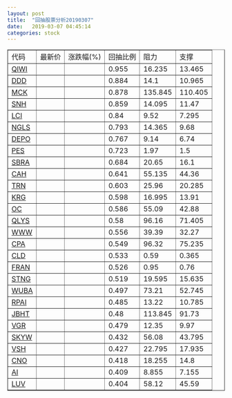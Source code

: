 ```yaml
---
layout: post
title:  "回抽股票分析20190307"
date:   2019-03-07 04:45:14
categories: stock
---
```

<script type="text/javascript">
var stockList = []
stockList.push('gb_qiwi');
stockList.push('gb_ddd');
stockList.push('gb_mck');
stockList.push('gb_snh');
stockList.push('gb_lci');
stockList.push('gb_ngls');
stockList.push('gb_depo');
stockList.push('gb_pes');
stockList.push('gb_sbra');
stockList.push('gb_cah');
stockList.push('gb_trn');
stockList.push('gb_krg');
stockList.push('gb_oc');
stockList.push('gb_qlys');
stockList.push('gb_www');
stockList.push('gb_cpa');
stockList.push('gb_cld');
stockList.push('gb_fran');
stockList.push('gb_stng');
stockList.push('gb_wuba');
stockList.push('gb_rpai');
stockList.push('gb_jbht');
stockList.push('gb_vgr');
stockList.push('gb_skyw');
stockList.push('gb_vsh');
stockList.push('gb_cno');
stockList.push('gb_ai');
stockList.push('gb_luv');
</script>
<table border="1">
 <tr>
 <td>代码</td>
 <td>最新价</td>
 <td>涨跌幅(%)</td>
 <td>回抽比例</td>
 <td>阻力</td>
 <td>支撑</td>
</tr>
  <tr id="qiwi">
  <td><a href="http://stock.finance.sina.com.cn/usstock/quotes/QIWI.html" target="_blank">QIWI</a></td><td></td><td></td><td>0.955</td><td>16.235</td><td>13.465</td></tr>
  <tr id="ddd">
  <td><a href="http://stock.finance.sina.com.cn/usstock/quotes/DDD.html" target="_blank">DDD</a></td><td></td><td></td><td>0.884</td><td>14.1</td><td>10.965</td></tr>
  <tr id="mck">
  <td><a href="http://stock.finance.sina.com.cn/usstock/quotes/MCK.html" target="_blank">MCK</a></td><td></td><td></td><td>0.878</td><td>135.845</td><td>110.405</td></tr>
  <tr id="snh">
  <td><a href="http://stock.finance.sina.com.cn/usstock/quotes/SNH.html" target="_blank">SNH</a></td><td></td><td></td><td>0.859</td><td>14.095</td><td>11.47</td></tr>
  <tr id="lci">
  <td><a href="http://stock.finance.sina.com.cn/usstock/quotes/LCI.html" target="_blank">LCI</a></td><td></td><td></td><td>0.84</td><td>9.52</td><td>7.295</td></tr>
  <tr id="ngls">
  <td><a href="http://stock.finance.sina.com.cn/usstock/quotes/NGLS.html" target="_blank">NGLS</a></td><td></td><td></td><td>0.793</td><td>14.365</td><td>9.68</td></tr>
  <tr id="depo">
  <td><a href="http://stock.finance.sina.com.cn/usstock/quotes/DEPO.html" target="_blank">DEPO</a></td><td></td><td></td><td>0.767</td><td>9.14</td><td>6.74</td></tr>
  <tr id="pes">
  <td><a href="http://stock.finance.sina.com.cn/usstock/quotes/PES.html" target="_blank">PES</a></td><td></td><td></td><td>0.723</td><td>1.97</td><td>1.5</td></tr>
  <tr id="sbra">
  <td><a href="http://stock.finance.sina.com.cn/usstock/quotes/SBRA.html" target="_blank">SBRA</a></td><td></td><td></td><td>0.684</td><td>20.65</td><td>16.1</td></tr>
  <tr id="cah">
  <td><a href="http://stock.finance.sina.com.cn/usstock/quotes/CAH.html" target="_blank">CAH</a></td><td></td><td></td><td>0.641</td><td>55.135</td><td>44.36</td></tr>
  <tr id="trn">
  <td><a href="http://stock.finance.sina.com.cn/usstock/quotes/TRN.html" target="_blank">TRN</a></td><td></td><td></td><td>0.603</td><td>25.96</td><td>20.285</td></tr>
  <tr id="krg">
  <td><a href="http://stock.finance.sina.com.cn/usstock/quotes/KRG.html" target="_blank">KRG</a></td><td></td><td></td><td>0.598</td><td>16.995</td><td>13.91</td></tr>
  <tr id="oc">
  <td><a href="http://stock.finance.sina.com.cn/usstock/quotes/OC.html" target="_blank">OC</a></td><td></td><td></td><td>0.586</td><td>55.09</td><td>42.88</td></tr>
  <tr id="qlys">
  <td><a href="http://stock.finance.sina.com.cn/usstock/quotes/QLYS.html" target="_blank">QLYS</a></td><td></td><td></td><td>0.58</td><td>96.16</td><td>71.405</td></tr>
  <tr id="www">
  <td><a href="http://stock.finance.sina.com.cn/usstock/quotes/WWW.html" target="_blank">WWW</a></td><td></td><td></td><td>0.556</td><td>39.39</td><td>32.27</td></tr>
  <tr id="cpa">
  <td><a href="http://stock.finance.sina.com.cn/usstock/quotes/CPA.html" target="_blank">CPA</a></td><td></td><td></td><td>0.549</td><td>96.32</td><td>75.235</td></tr>
  <tr id="cld">
  <td><a href="http://stock.finance.sina.com.cn/usstock/quotes/CLD.html" target="_blank">CLD</a></td><td></td><td></td><td>0.533</td><td>0.59</td><td>0.365</td></tr>
  <tr id="fran">
  <td><a href="http://stock.finance.sina.com.cn/usstock/quotes/FRAN.html" target="_blank">FRAN</a></td><td></td><td></td><td>0.526</td><td>0.95</td><td>0.76</td></tr>
  <tr id="stng">
  <td><a href="http://stock.finance.sina.com.cn/usstock/quotes/STNG.html" target="_blank">STNG</a></td><td></td><td></td><td>0.519</td><td>19.595</td><td>15.635</td></tr>
  <tr id="wuba">
  <td><a href="http://stock.finance.sina.com.cn/usstock/quotes/WUBA.html" target="_blank">WUBA</a></td><td></td><td></td><td>0.497</td><td>73.21</td><td>52.745</td></tr>
  <tr id="rpai">
  <td><a href="http://stock.finance.sina.com.cn/usstock/quotes/RPAI.html" target="_blank">RPAI</a></td><td></td><td></td><td>0.485</td><td>13.22</td><td>10.785</td></tr>
  <tr id="jbht">
  <td><a href="http://stock.finance.sina.com.cn/usstock/quotes/JBHT.html" target="_blank">JBHT</a></td><td></td><td></td><td>0.48</td><td>113.845</td><td>91.73</td></tr>
  <tr id="vgr">
  <td><a href="http://stock.finance.sina.com.cn/usstock/quotes/VGR.html" target="_blank">VGR</a></td><td></td><td></td><td>0.479</td><td>12.35</td><td>9.97</td></tr>
  <tr id="skyw">
  <td><a href="http://stock.finance.sina.com.cn/usstock/quotes/SKYW.html" target="_blank">SKYW</a></td><td></td><td></td><td>0.432</td><td>56.08</td><td>43.795</td></tr>
  <tr id="vsh">
  <td><a href="http://stock.finance.sina.com.cn/usstock/quotes/VSH.html" target="_blank">VSH</a></td><td></td><td></td><td>0.427</td><td>22.795</td><td>17.935</td></tr>
  <tr id="cno">
  <td><a href="http://stock.finance.sina.com.cn/usstock/quotes/CNO.html" target="_blank">CNO</a></td><td></td><td></td><td>0.418</td><td>18.255</td><td>14.8</td></tr>
  <tr id="ai">
  <td><a href="http://stock.finance.sina.com.cn/usstock/quotes/AI.html" target="_blank">AI</a></td><td></td><td></td><td>0.409</td><td>8.855</td><td>7.155</td></tr>
  <tr id="luv">
  <td><a href="http://stock.finance.sina.com.cn/usstock/quotes/LUV.html" target="_blank">LUV</a></td><td></td><td></td><td>0.404</td><td>58.12</td><td>45.59</td></tr>
</table>
